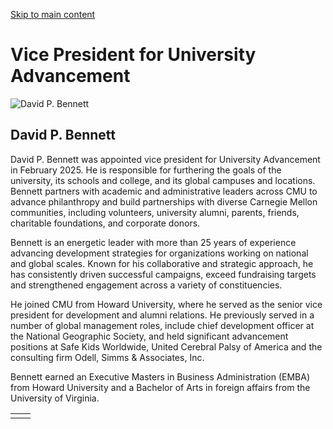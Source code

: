 [Skip to main content](https://www.cmu.edu/leadership/senior-admin/bennett-bio#main-content)

# Vice President for University Advancement

![David P. Bennett](https://www.cmu.edu/sites/default/files/styles/cke_media_resize_medium/public/2025-04/David_Bennett_600x600.jpg?itok=NfdR_OfU)

## David P. Bennett

David P. Bennett was appointed vice president for University Advancement in February 2025. He is responsible for furthering the goals of the university, its schools and college, and its global campuses and locations. Bennett partners with academic and administrative leaders across CMU to advance philanthropy and build partnerships with diverse Carnegie Mellon communities, including volunteers, university alumni, parents, friends, charitable foundations, and corporate donors.

Bennett is an energetic leader with more than 25 years of experience advancing development strategies for organizations working on national and global scales. Known for his collaborative and strategic approach, he has consistently driven successful campaigns, exceed fundraising targets and strengthened engagement across a variety of constituencies.

He joined CMU from Howard University, where he served as the senior vice president for development and alumni relations. He previously served in a number of global management roles, include chief development officer at the National Geographic Society, and held significant advancement positions at Safe Kids Worldwide, United Cerebral Palsy of America and the consulting firm Odell, Simms & Associates, Inc.

Bennett earned an Executive Masters in Business Administration (EMBA) from Howard University and a Bachelor of Arts in foreign affairs from the University of Virginia.

|     |     |
| --- | --- |
|  |  |
